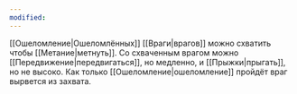 ```yaml
---
modified:
---
```

[[Ошеломление|Ошеломлённых]] [[Враги|врагов]] можно схватить чтобы [[Метание|метнуть]]. Со схваченным врагом можно [[Передвижение|передвигаться]], но медленно, и [[Прыжки|прыгать]], но не высоко. Как только [[Ошеломление|ошеломление]] пройдёт враг вырвется из захвата.